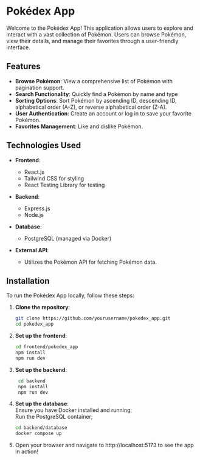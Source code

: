 # Pokédex App

Welcome to the Pokédex App! This application allows users to explore and interact with a vast collection of Pokémon. Users can browse Pokémon, view their details, and manage their favorites through a user-friendly interface.

## Features

- **Browse Pokémon**: View a comprehensive list of Pokémon with pagination support.
- **Search Functionality**: Quickly find a Pokémon by name and type
- **Sorting Options**: Sort Pokémon by ascending ID, descending ID, alphabetical order (A-Z), or reverse alphabetical order (Z-A).
- **User Authentication**: Create an account or log in to save your favorite Pokémon.
- **Favorites Management**: Like and dislike Pokémon.

## Technologies Used

- **Frontend**:
  - React.js
  - Tailwind CSS for styling
  - React Testing Library for testing

- **Backend**:
  - Express.js
  - Node.js

- **Database**:
  - PostgreSQL (managed via Docker)

- **External API**:
  - Utilizes the Pokémon API for fetching Pokémon data.

## Installation

To run the Pokédex App locally, follow these steps:

1. **Clone the repository**:

   ```bash
   git clone https://github.com/yourusername/pokedex_app.git
   cd pokedex_app
   ```

2. **Set up the frontend**:
	```bash
	cd frontend/pokedex_app
	npm install
	npm run dev
	```

3. **Set up the backend**:
   ```bash
	cd backend
	npm install
	npm run dev
	```

4. **Set up the database**: \
	Ensure you have Docker installed and running; \
	Run the PostgreSQL container;
   ```bash
   cd backend/database
   docker compose up
   ```

5. Open your browser and navigate to http://localhost:5173 to see the app in action!